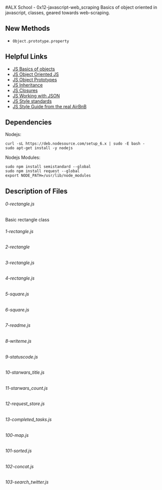 #ALX School - 0x12-javascript-web_scraping
Basics of object oriented in javascript, classes, geared towards web-scraping.

## New Methods
* ``Object.prototype.property``

## Helpful Links
* [JS Basics of objects](https://developer.mozilla.org/en-US/docs/Learn/JavaScript/Objects/Basics)
* [JS Object Oriented JS](https://developer.mozilla.org/en-US/docs/Learn/JavaScript/Objects/Object-oriented_JS)
* [JS Object Prototypes](https://developer.mozilla.org/en-US/docs/Learn/JavaScript/Objects/Object_prototypes)
* [JS Inheritance](https://developer.mozilla.org/en-US/docs/Learn/JavaScript/Objects/Inheritance)
* [JS Closures](https://developer.mozilla.org/en-US/docs/Web/JavaScript/Closures)
* [JS Working with JSON](https://developer.mozilla.org/en-US/docs/Learn/JavaScript/Objects/JSON)
* [JS Style standards](https://standardjs.com/rules.html)
* [JS Style Guide from the real AirBnB](https://github.com/airbnb/javascript)

## Dependencies

Nodejs:
```
curl -sL https://deb.nodesource.com/setup_6.x | sudo -E bash -
sudo apt-get install -y nodejs
```

Nodejs Modules:
```
sudo npm install semistandard --global
sudo npm install request --global
export NODE_PATH=/usr/lib/node_modules
```

## Description of Files
<h6>0-rectangle.js</h6>
Basic rectangle class

<h6>1-rectangle.js</h6>


<h6>2-rectangle</h6>

<h6>3-rectangle.js</h6>

<h6>4-rectangle.js</h6>

<h6>5-square.js</h6>

<h6>6-square.js</h6>

<h6>7-readme.js</h6>

<h6>8-writeme.js</h6>

<h6>9-statuscode.js</h6>

<h6>10-starwars_title.js</h6>

<h6>11-starwars_count.js</h6>

<h6>12-request_store.js</h6>

<h6>13-completed_tasks.js</h6>

<h6>100-map.js</h6>

<h6>101-sorted.js</h6>

<h6>102-concat.js</h6>

<h6>103-search_twitter.js</h6>
